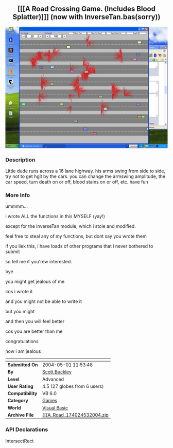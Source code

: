 ﻿<div align="center">

## \[\[\[A Road Crossing Game\. \(Includes Blood Splatter\)\]\]\] \(now with InverseTan\.bas\(sorry\)\)

<img src="PIC200453338245459.jpg">
</div>

### Description

Little dude runs across a 16 lane highway. his arms swing from side to side, try not to get hgit by the cars. you can change the armswing amplitude, the car speed, turn death on or off, blood stains on or off, etc. have fun
 
### More Info
 
ummmm...

i wrote ALL the functions in this MYSELF (yay!)

except for the InverseTan module, which i stole and modified.

feel free to steal any of my functions, but dont say you wrote them

if you liek this, i have loads of other programs that i never bothered to submit

so tell me if you'rew interested.

bye

you might get jealous of me

cos i wrote it

and you might not be able to write it

but you might

and then you will feel better

cos you are better than me

congratulations

now i am jealous


<span>             |<span>
---                |---
**Submitted On**   |2004-05-01 11:53:48
**By**             |[Scott Buckley](https://github.com/Planet-Source-Code/PSCIndex/blob/master/ByAuthor/scott-buckley.md)
**Level**          |Advanced
**User Rating**    |4.5 (27 globes from 6 users)
**Compatibility**  |VB 6\.0
**Category**       |[Games](https://github.com/Planet-Source-Code/PSCIndex/blob/master/ByCategory/games__1-38.md)
**World**          |[Visual Basic](https://github.com/Planet-Source-Code/PSCIndex/blob/master/ByWorld/visual-basic.md)
**Archive File**   |[\[\[\[A\_Road\_174024532004\.zip](https://github.com/Planet-Source-Code/scott-buckley-a-road-crossing-game-includes-blood-splatter-now-with-inversetan-bas-sorry__1-53521/archive/master.zip)

### API Declarations

IntersectRect





